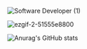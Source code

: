 
![Software Developer (1)](https://github.com/TroyRandall/TroyRandall/assets/105599802/280f9b19-0185-4ec2-8762-d0bdc28a7806)

![ezgif-2-51555e8800](https://media.giphy.com/media/v1.Y2lkPTc5MGI3NjExZDYwMXdwMm41ejV4NDZpNzRrbjFlbDg4MWU5YTE3aWplbXo2ZmY5byZlcD12MV9pbnRlcm5hbF9naWZfYnlfaWQmY3Q9Zw/Dne65fvblEBi2fPpRn/giphy.gif)

![Anurag's GitHub stats](https://github-readme-stats.vercel.app/api?username=TroyRandall&show_icons=true)
<!--
**TroyRandall/TroyRandall** is a ✨ _special_ ✨ repository because its `README.md` (this file) appears on your GitHub profile.

Here are some ideas to get you started:

- 🔭 I’m currently working on ...
- 🌱 I’m currently learning ...
- 👯 I’m looking to collaborate on ...
- 🤔 I’m looking for help with ...
- 💬 Ask me about ...
- 📫 How to reach me: ...
- 😄 Pronouns: ...
- ⚡ Fun fact: ...
-->
